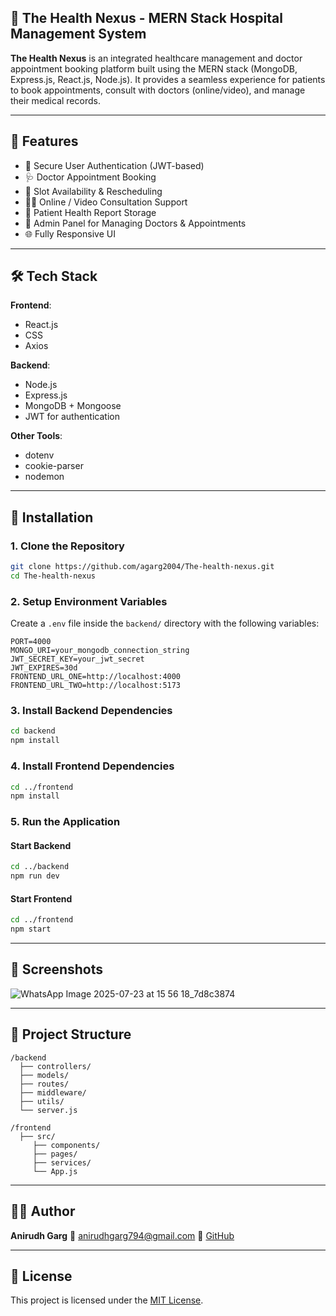 ## 🏥 The Health Nexus - MERN Stack Hospital Management System

**The Health Nexus** is an integrated healthcare management and doctor appointment booking platform built using the MERN stack (MongoDB, Express.js, React.js, Node.js). It provides a seamless experience for patients to book appointments, consult with doctors (online/video), and manage their medical records.

---

## 🚀 Features

- 🔐 Secure User Authentication (JWT-based)
- 🩺 Doctor Appointment Booking
- 📆 Slot Availability & Rescheduling
- 👨‍⚕️ Online / Video Consultation Support
- 📁 Patient Health Report Storage
- 🧾 Admin Panel for Managing Doctors & Appointments
- 🌐 Fully Responsive UI

---

## 🛠️ Tech Stack

**Frontend**:
- React.js
- CSS
- Axios

**Backend**:
- Node.js
- Express.js
- MongoDB + Mongoose
- JWT for authentication

**Other Tools**:
- dotenv
- cookie-parser
- nodemon

---

## 🔧 Installation

### 1. Clone the Repository

```bash
git clone https://github.com/agarg2004/The-health-nexus.git
cd The-health-nexus
````

### 2. Setup Environment Variables

Create a `.env` file inside the `backend/` directory with the following variables:

```env
PORT=4000
MONGO_URI=your_mongodb_connection_string
JWT_SECRET_KEY=your_jwt_secret
JWT_EXPIRES=30d
FRONTEND_URL_ONE=http://localhost:4000
FRONTEND_URL_TWO=http://localhost:5173
```

### 3. Install Backend Dependencies

```bash
cd backend
npm install
```

### 4. Install Frontend Dependencies

```bash
cd ../frontend
npm install
```

### 5. Run the Application

#### Start Backend

```bash
cd ../backend
npm run dev
```

#### Start Frontend

```bash
cd ../frontend
npm start
```

---

## 📸 Screenshots

![WhatsApp Image 2025-07-23 at 15 56 18_7d8c3874](https://github.com/user-attachments/assets/3464cd13-b839-4ba1-83a3-b5032e0969f4)

---

## 📂 Project Structure

```
/backend
  ├── controllers/
  ├── models/
  ├── routes/
  ├── middleware/
  ├── utils/
  └── server.js

/frontend
  ├── src/
     ├── components/
     ├── pages/
     ├── services/
     └── App.js
```

---

## 👨‍💻 Author

**Anirudh Garg**
📧 [anirudhgarg794@gmail.com](mailto:anirudhgarg794@gmail.com)
🔗 [GitHub](https://github.com/agarg2004)

---

## 📄 License

This project is licensed under the [MIT License](LICENSE).


